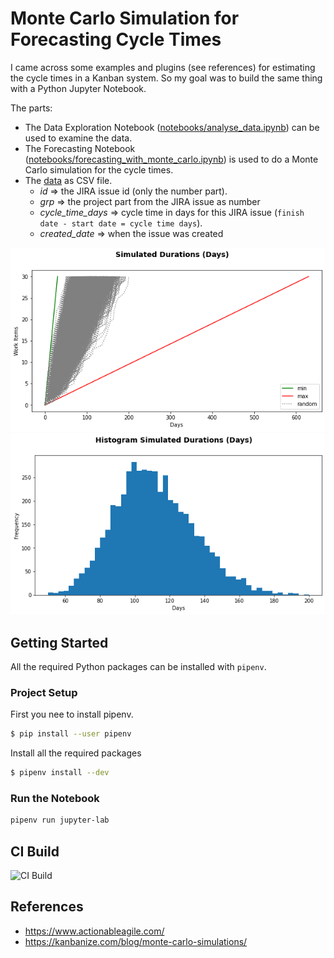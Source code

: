 # Monte Carlo Simulation for Forecasting Cycle Times 

I came across some examples and plugins (see references) for estimating the cycle times in a Kanban system. 
So my goal was to build the same thing with a Python Jupyter Notebook. 

The parts:
- The Data Exploration Notebook ([notebooks/analyse_data.ipynb](notebooks/analyse_data.ipynb)) can be used to examine the data.
- The Forecasting Notebook ([notebooks/forecasting_with_monte_carlo.ipynb](notebooks/forecasting_with_monte_carlo.ipynb)) is used to do a 
Monte Carlo  simulation for the cycle times.
- The [data](notebooks/data.csv) as CSV file.
    - *id* => the JIRA issue id (only the number part).
    - *grp* => the project part from the JIRA issue as number
    - *cycle_time_days* => cycle time in days for this JIRA issue (`finish date - start date = cycle time days`).
    - *created_date* => when the issue was created

![](simulation.png)
![](dens.png)


## Getting Started

All the required Python packages can be installed with `pipenv`.

### Project Setup

First you nee to install pipenv.

```bash
$ pip install --user pipenv
```

Install all the required packages

```bash
$ pipenv install --dev
```

### Run the Notebook

```bash
pipenv run jupyter-lab
```

## CI Build
![CI Build](https://github.com/rueedlinger/monte-carlo-simulation/workflows/CI%20Build/badge.svg)

## References

-	https://www.actionableagile.com/ 
-	https://kanbanize.com/blog/monte-carlo-simulations/ 
